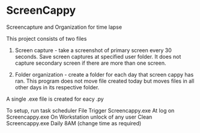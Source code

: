 # ScreenCappy
Screencapture and Organization for time lapse

This project consists of two files
1. Screen capture - take a screenshot of primary screen every 30 seconds. Save screen captures at specified user folder. It does not capture secondary screen if there are more than one screen. 

2. Folder organization - create a folder for each day that screen cappy has ran. This program does not move file created today but moves files in all other days in its respective folder. 

A single .exe file is created for eacy .py 

To setup, run task scheduler
    File                    Trigger
    Screencappy.exe         At log on
    Screencappy.exe         On Workstation unlock of any user
    Clean Screencappy.exe   Daily 8AM (change time as required)